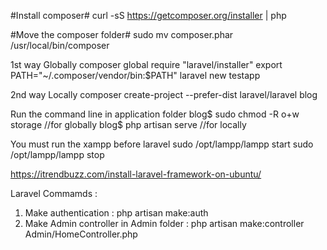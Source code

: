 #Install composer#
curl -sS https://getcomposer.org/installer | php

#Move the composer folder#
sudo mv composer.phar /usr/local/bin/composer

1st way Globally
composer global require "laravel/installer"
export PATH="~/.composer/vendor/bin:$PATH"
laravel new testapp

2nd way Locally
composer create-project --prefer-dist laravel/laravel blog

Run the command line in application folder
blog$ sudo chmod -R o+w storage //for globally
blog$ php artisan serve    //for locally

You must run the xampp before laravel
sudo /opt/lampp/lampp start
sudo /opt/lampp/lampp stop


https://itrendbuzz.com/install-laravel-framework-on-ubuntu/


Laravel Commamds :
1. Make authentication : php artisan make:auth
2. Make Admin controller in Admin folder : php artisan make:controller Admin/HomeController.php
